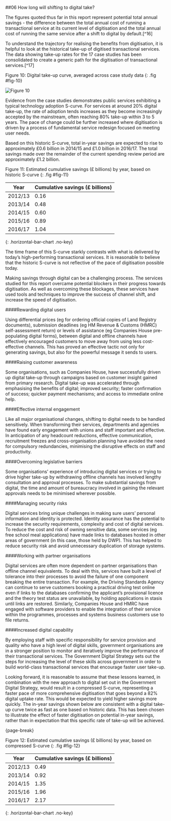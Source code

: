 ##06 How long will shifting to digital take?

The figures quoted thus far in this report represent potential total
annual savings - the difference between the total annual cost of running
a transactional service at its current level of digitisation and the
total annual cost of running the same service after a shift to digital
by default.[^16]

To understand the trajectory for realising the benefits from
digitisation, it is helpful to look at the historical take-up of
digitised transactional services. The data showing take-up rates for the
17 case studies has been consolidated to create a generic path
for the digitisation of transactional services.[^17]

Figure 10: Digital take-up curve, averaged across case study data
{: .fig #fig-10}

![Figure 10](/assets/images/efficiency/fig10.png)

Evidence from the case studies demonstrates public services exhibiting a
typical technology adoption S-curve. For services at around 20% digital
take-up, the rate of adoption tends increases as they become
increasingly accepted by the mainstream, often reaching 80% take-up
within 3 to 5 years. The pace of change could be further increased where
digitisation is driven by a process of fundamental service redesign
focused on meeting user needs.

Based on this historic S-curve, total in-year savings are expected to
rise to approximately £0.6 billion in 2014/15 and £1.0 billion in
2016/17. The total savings made over the remainder of the current
spending review period are approximately £1.2 billion.

Figure 11: Estimated cumulative savings (£ billions) by year, based on historic S-curve
{: .fig #fig-11}

Year    | Cumulative savings (£ billions)
------- | ------------------------------
2012/13 | 0.16
2013/14 | 0.48
2014/15 | 0.60
2015/16 | 0.89
2016/17 | 1.04
{: .horizontal-bar-chart .no-key}

The time frame of this S-curve starkly contrasts with what is delivered
by today’s high-performing transactional services. It is reasonable to
believe that the historic S-curve is not reflective of the pace of
digitisation possible today.

Making savings through digital can be a challenging process. The
services studied for this report overcame potential blockers in their
progress towards digitisation. As well as overcoming these blockages,
these services have used tools and techniques to improve the success of
channel shift, and increase the speed of digitisation.

####Rewarding digital users

Using differential prices (eg for ordering official copies of Land
Registry documents), submission deadlines (eg HM Revenue & Customs (HMRC) self-assessment
return) or levels of assistance (eg Companies House pre-populating
digital forms), between digital and offline channels have effectively
encouraged customers to move away from using less cost-effective
channels. This has proved an effective tactic not only for generating
savings, but also for the powerful message it sends to users.

####Raising customer awareness

Some organisations, such as Companies House, have successfully driven up
digital take-up through campaigns based on customer insight gained from
primary research. Digital take-up was accelerated through emphasising
the benefits of digital; improved security; faster confirmation of
success; quicker payment mechanisms; and access to immediate online
help.

####Effective internal engagement

Like all major organisational changes, shifting to digital needs to be
handled sensitively. When transforming their services, departments and
agencies have found early engagement with unions and staff important and
effective. In anticipation of any headcount reductions, effective
communication, recruitment freezes and cross-organisation planning have
avoided the need for compulsory redundancies, minimising the disruptive
effects on staff and productivity.

####Overcoming legislative barriers

Some organisations' experience of introducing digital services or trying
to drive higher take-up by withdrawing offline channels has involved
lengthy consultation and approval processes. To make substantial savings
from digital, the time and amount of bureaucracy involved in gaining the
relevant approvals needs to be minimised wherever possible.

####Managing security risks        

Digital services bring unique challenges in making sure users’ personal
information and identity is protected. Identity assurance has the
potential to increase the security requirements, complexity and cost of
digital services. To reduce the cost and risk of owning sensitive data,
some services (eg free school meal applications) have made links to
databases hosted in other areas of government (in this case, those held by DWP). This has helped to reduce
security risk and avoid unnecessary duplication of storage systems.

####Working with partner organisations

Digital services are often more dependent on partner organisations than
offline channel equivalents. To deal with this, services have built a
level of tolerance into their processes to avoid the failure of one
component breaking the entire transaction. For example, the Driving
Standards Agency can continue to serve customers booking a practical
driving test online even if links to the databases confirming the
applicant’s provisional licence and the theory test status are
unavailable, by holding applications in stasis until links are restored.
Similarly, Companies House and HMRC have engaged with software providers
to enable the integration of their service within the programmes,
processes and systems business customers use to file returns.

####Increased digital capability

By employing staff with specific responsibility for service provision
and quality who have a high level of digital skills, government
organisations are in a stronger position to monitor and iteratively
improve the performance of their transactional services. The Government
Digital Strategy sets out the steps for increasing the level of these
skills across government in order to build world-class transactional
services that encourage faster user take-up.

Looking forward, it is reasonable to assume that these lessons learned,
in combination with the new approach to digital set out in the
Government Digital Strategy, would result in a compressed S-curve,
representing a faster pace of more comprehensive digitisation that goes beyond 
a 82% digital uptake rate. This would be expected to
yield higher savings more quickly. The in-year savings shown below are
consistent with a digital take-up curve twice as fast as one based on
historic data. This has been chosen to illustrate the effect of faster
digitisation on potential in-year savings, rather than in expectation
that this specific rate of take-up will be achieved.

{page-break}

Figure 12: Estimated cumulative savings (£ billions) by year, based on compressed S-curve
{: .fig #fig-12}

Year    | Cumulative savings (£ billions)
------- | ------------------------------
2012/13 | 0.49
2013/14 | 0.92
2014/15 | 1.35
2015/16 | 1.96
2016/17 | 2.17
{: .horizontal-bar-chart .no-key}

